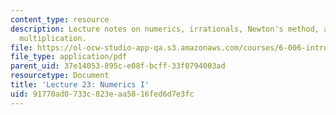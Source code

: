 ```yaml
---
content_type: resource
description: Lecture notes on numerics, irrationals, Newton's method, and high precision
  multiplication.
file: https://ol-ocw-studio-app-qa.s3.amazonaws.com/courses/6-006-introduction-to-algorithms-spring-2008/91770ad0733c823eaa5816fed6d7e3fc_lec23.pdf
file_type: application/pdf
parent_uid: 37e14053-895c-e08f-bcff-33f0794003ad
resourcetype: Document
title: 'Lecture 23: Numerics I'
uid: 91770ad0-733c-823e-aa58-16fed6d7e3fc
---
```

